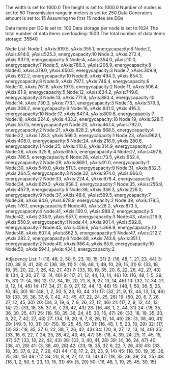 The width is set to: 1000.0
The height is set to: 1000.0
Number of nodes is set to: 50
Transmission range in meters is set to: 250
Data Generators amount is set to: 15
Assuming the first 15 nodes are DGs


Data items per DG is set to: 100
Data storage per node is set to:1024
The total number of data items overloading: 1500
The total number of data items storage: 35840


Node List:
Node:1, xAxis:819.5, yAxis:355.1, energycapacity:8
Node:2, xAxis:914.6, yAxis:525.3, energycapacity:10
Node:3, xAxis:272.4, yAxis:937.9, energycapacity:5
Node:4, xAxis:354.0, yAxis:10.0, energycapacity:7
Node:5, xAxis:786.3, yAxis:208.9, energycapacity:8
Node:6, xAxis:319.0, yAxis:650.5, energycapacity:3
Node:7, xAxis:309.9, yAxis:652.2, energycapacity:10
Node:8, xAxis:494.3, yAxis:854.3, energycapacity:8
Node:9, xAxis:797.1, yAxis:746.4, energycapacity:6
Node:10, xAxis:761.6, yAxis:197.5, energycapacity:2
Node:11, xAxis:506.4, yAxis:61.9, energycapacity:5
Node:12, xAxis:634.2, yAxis:749.6, energycapacity:3
Node:13, xAxis:771.8, yAxis:883.4, energycapacity:10
Node:14, xAxis:730.3, yAxis:773.1, energycapacity:3
Node:15, xAxis:579.3, yAxis:308.2, energycapacity:6
Node:16, xAxis:831.5, yAxis:416.3, energycapacity:10
Node:17, xAxis:847.4, yAxis:800.6, energycapacity:7
Node:18, xAxis:224.6, yAxis:433.2, energycapacity:10
Node:19, xAxis:528.7, yAxis:557.5, energycapacity:6
Node:20, xAxis:467.4, yAxis:792.0, energycapacity:2
Node:21, xAxis:828.2, yAxis:668.5, energycapacity:4
Node:22, xAxis:128.3, yAxis:566.3, energycapacity:1
Node:23, xAxis:962.1, yAxis:408.0, energycapacity:8
Node:24, xAxis:218.9, yAxis:280.6, energycapacity:1
Node:25, xAxis:410.6, yAxis:314.9, energycapacity:3
Node:26, xAxis:325.8, yAxis:655.5, energycapacity:4
Node:27, xAxis:497.6, yAxis:786.5, energycapacity:6
Node:28, xAxis:73.5, yAxis:952.4, energycapacity:2
Node:29, xAxis:869.1, yAxis:91.0, energycapacity:1
Node:30, xAxis:549.0, yAxis:511.3, energycapacity:9
Node:31, xAxis:832.3, yAxis:264.5, energycapacity:3
Node:32, xAxis:974.0, yAxis:966.0, energycapacity:2
Node:33, xAxis:224.4, yAxis:678.4, energycapacity:9
Node:34, xAxis:629.3, yAxis:958.3, energycapacity:1
Node:35, xAxis:256.9, yAxis:457.9, energycapacity:5
Node:36, xAxis:356.3, yAxis:226.0, energycapacity:9
Node:37, xAxis:48.6, yAxis:599.5, energycapacity:7
Node:38, xAxis:94.6, yAxis:878.9, energycapacity:2
Node:39, xAxis:178.5, yAxis:176.1, energycapacity:9
Node:40, xAxis:28.2, yAxis:873.5, energycapacity:4
Node:41, xAxis:160.0, yAxis:988.2, energycapacity:5
Node:42, xAxis:208.9, yAxis:557.7, energycapacity:3
Node:43, xAxis:216.9, yAxis:550.9, energycapacity:1
Node:44, xAxis:901.4, yAxis:592.8, energycapacity:7
Node:45, xAxis:456.6, yAxis:368.8, energycapacity:10
Node:46, xAxis:607.4, yAxis:862.5, energycapacity:5
Node:47, xAxis:212.7, yAxis:282.2, energycapacity:6
Node:48, xAxis:743.6, yAxis:351.1, energycapacity:2
Node:49, xAxis:986.4, yAxis:65.6, energycapacity:10
Node:50, xAxis:594.1, yAxis:434.1, energycapacity:2

Adjacency List: 
1: {16, 48, 2, 50, 5, 23, 10, 15, 31}
2: {16, 48, 1, 21, 23, 44}
3: {20, 38, 8, 41, 28}
4: {36, 39, 11}
5: {16, 48, 1, 49, 10, 29, 15, 31}
6: {33, 18, 19, 35, 20, 22, 7, 26, 42, 27, 43}
7: {33, 18, 19, 35, 20, 6, 22, 26, 42, 27, 43}
8: {34, 3, 20, 27, 12, 14, 46}
9: {17, 21, 12, 44, 13, 14, 46}
10: {16, 48, 1, 5, 29, 15, 31}
11: {4, 36}
12: {17, 34, 19, 20, 21, 8, 9, 27, 13, 14, 46}
13: {32, 17, 34, 21, 9, 12, 14, 46}
14: {17, 34, 21, 8, 9, 27, 12, 44, 13, 46}
15: {48, 1, 50, 36, 5, 25, 10, 45, 30}
16: {48, 1, 2, 50, 5, 23, 10, 44, 31}
17: {32, 21, 9, 12, 44, 13, 14, 46}
18: {33, 35, 36, 37, 6, 7, 42, 43, 45, 47, 22, 24, 25, 26}
19: {50, 20, 6, 7, 26, 27, 12, 45, 30}
20: {34, 3, 19, 6, 7, 8, 26, 27, 12, 46}
21: {17, 2, 9, 12, 44, 13, 14}
22: {33, 18, 35, 37, 6, 7, 26, 42, 43}
23: {16, 48, 1, 2, 44, 31}
24: {18, 35, 36, 39, 25, 47}
25: {18, 50, 35, 36, 24, 45, 30, 15, 47}
26: {33, 18, 19, 35, 20, 6, 22, 7, 42, 27, 43}
27: {34, 19, 20, 6, 7, 8, 26, 12, 14, 46}
28: {3, 38, 40, 41}
29: {49, 5, 10, 31}
30: {50, 19, 25, 45, 15}
31: {16, 48, 1, 5, 23, 10, 29}
32: {17, 13}
33: {18, 35, 37, 6, 22, 38, 7, 26, 42, 43}
34: {20, 8, 27, 12, 13, 14, 46}
35: {33, 18, 6, 22, 7, 24, 25, 26, 42, 43, 45, 47}
36: {18, 4, 39, 24, 25, 11, 45, 15, 47}
37: {33, 18, 22, 42, 43}
38: {33, 3, 40, 41, 28}
39: {4, 36, 24, 47}
40: {38, 41, 28}
41: {3, 38, 40, 28}
42: {33, 18, 35, 37, 6, 22, 7, 26, 43}
43: {33, 18, 35, 37, 6, 22, 7, 26, 42}
44: {16, 17, 2, 21, 23, 9, 14}
45: {18, 50, 19, 35, 36, 25, 30, 15}
46: {17, 34, 20, 8, 9, 27, 12, 13, 14}
47: {18, 35, 36, 39, 24, 25}
48: {16, 1, 2, 50, 5, 23, 10, 15, 31}
49: {5, 29}
50: {16, 48, 1, 19, 25, 45, 30, 15}
